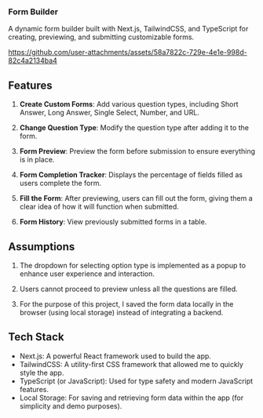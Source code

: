 


### Form Builder

A dynamic form builder built with Next.js, TailwindCSS, and TypeScript for creating, previewing, and submitting customizable forms.

https://github.com/user-attachments/assets/58a7822c-729e-4e1e-998d-82c4a2134ba4

## Features
1. **Create Custom Forms**: Add various question types, including Short Answer, Long Answer, Single Select, Number, and URL.

2. **Change Question Type**: Modify the question type after adding it to the form.

3. **Form Preview**: Preview the form before submission to ensure everything is in place.

4. **Form Completion Tracker**: Displays the percentage of fields filled as users complete the form.

5. **Fill the Form**: After previewing, users can fill out the form, giving them a clear idea of how it will function when submitted.

6. **Form History**: View previously submitted forms in a table.


## Assumptions
1. The dropdown for selecting option type is implemented as a popup to enhance user experience and interaction.

2. Users cannot proceed to preview unless all the questions are filled. 

3. For the purpose of this project, I saved the form data locally in the browser (using local storage) instead of integrating a backend.



## Tech Stack
- Next.js: A powerful React framework used to build the app.
- TailwindCSS: A utility-first CSS framework that allowed me to quickly style the app.
- TypeScript (or JavaScript): Used for type safety and modern JavaScript features.
- Local Storage: For saving and retrieving form data within the app (for simplicity and demo purposes).
